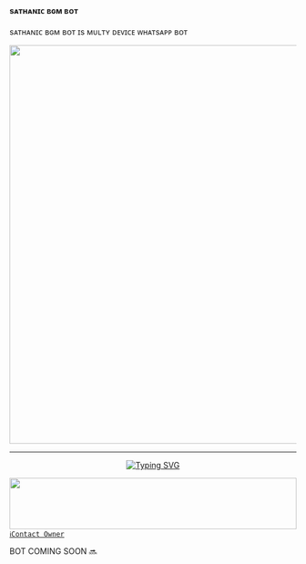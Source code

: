 ####    sᴀᴛʜᴀɴɪᴄ ʙɢᴍ ʙᴏᴛ   ###
sᴀᴛʜᴀɴɪᴄ ʙɢᴍ ʙᴏᴛ ɪs ᴍᴜʟᴛʏ ᴅᴇᴠɪᴄᴇ ᴡʜᴀᴛsᴀᴘᴘ ʙᴏᴛ 

<p align="center">
<a href="https://github.com/Sathanic666">
    <img src="https://ik.imagekit.io/eypz/1728213088407_EFJZ4fMXy.png"  width="700px">
</a>
<hr>

<p align="center">
<a href="https://git.io/typing-svg"><img src="https://readme-typing-svg.demolab.com?font=Fira+Code&weight=700&size=20&pause=1000&color=5513F7&width=435&lines=SATHANIC+MD+BASED+ON+MALOOTY" alt="Typing SVG" /></a>
</p>

<img src="https://i.imgur.com/dBaSKWF.gif" height="90" width="100%">[`ℹ️Contact Owner`](https://wa.me/919778158839)

BOT COMING SOON 🔜 


